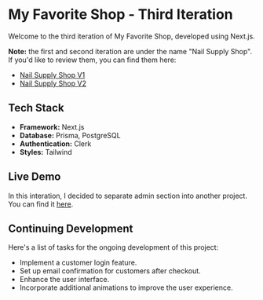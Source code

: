 # My Favorite Shop - Third Iteration

Welcome to the third iteration of My Favorite Shop, developed using Next.js.

**Note:** the first and second iteration are under the name "Nail Supply Shop". If you'd like to review them, you can find them here:

- [Nail Supply Shop V1](https://github.com/ledminh/nail-supply-shop)
- [Nail Supply Shop V2](https://github.com/ledminh/nail-supply-shop)

## Tech Stack

- **Framework:** Next.js
- **Database:** Prisma, PostgreSQL
- **Authentication:** Clerk
- **Styles:** Tailwind

## Live Demo

In this interation, I decided to separate admin section into another project. You can find it [here](https://github.com/ledminh/my-favorite-shop-admin).

## Continuing Development

Here's a list of tasks for the ongoing development of this project:

- Implement a customer login feature.
- Set up email confirmation for customers after checkout.
- Enhance the user interface.
- Incorporate additional animations to improve the user experience.
